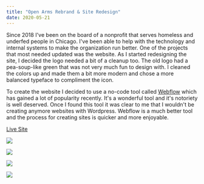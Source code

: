 ```yaml
---
title: "Open Arms Rebrand & Site Redesign"
date: 2020-05-21
---
```


Since 2018 I've been on the board of a nonprofit that serves homeless and underfed people in Chicago. I've been able to help with the technology and internal systems to make the organization run better. One of the projects that most needed updated was the website. As I started redesigning the site, I decided the logo needed a bit of a cleanup too. The old logo had a pea-soup-like green that was not very much fun to design with. I cleaned the colors up and made them a bit more modern and chose a more balanced typeface to compliment the icon.

To create the website I decided to use a no-code tool called [Webflow](https://webflow.com/) which has gained a lot of popularity recently. It's a wonderful tool and it's notoriety is well deserved. Once I found this tool it was clear to me that I wouldn't be creating anymore websites with Wordpress. Webflow is a much better tool and the process for creating sites is quicker and more enjoyable.

[Live Site](https://www.openarmsministry.org/)

![](../images/portfolio-openarms1-logo-1440x1080.jpg)

![](../images/portfolio-openarms2-logo-1440x1080.jpg)

![](../images/portfolio-openarms1-1440x1080.jpg)

![](../images/portfolio-openarms2-1440x1080.jpg)
